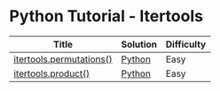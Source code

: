 # Python Tutorial - Itertools

| Title | Solution | Difficulty |
| ----- | -------- | ---------- |
| [itertools.permutations()](https://www.hackerrank.com/challenges/itertools-permutations) | [Python](./itertools.permutations()/main.py) | Easy |
| [itertools.product()](https://www.hackerrank.com/challenges/itertools-product) | [Python](./itertools.product()/main.py) | Easy |
